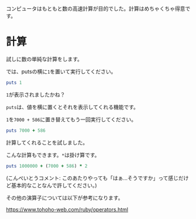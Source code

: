 コンピュータはもともと数の高速計算が目的でした。計算はめちゃくちゃ得意です。

# 計算

試しに数の単純な計算をします。

では、putsの横に`1`を置いて実行してください。

```ruby
puts 1
```

`1`が表示されましたかね？

`puts`は、値を横に置くとそれを表示してくれる機能です。

`1`を`7000 + 586`に置き替えてもう一回実行してください。

```ruby
puts 7000 + 586
```

計算してくれることを試しました。

こんな計算もできます。`*`は掛け算です。

```ruby
puts 1000000 + (7000 + 586) * 2 
```

(こんぺいとうコメント: このあたりやっても「はぁ…そうですか」って感じだけど基本的なことなんで許してください。)

その他の演算子については以下が参考になります。

https://www.tohoho-web.com/ruby/operators.html
